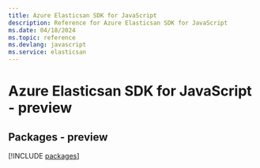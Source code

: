 ```yaml
---
title: Azure Elasticsan SDK for JavaScript
description: Reference for Azure Elasticsan SDK for JavaScript
ms.date: 04/18/2024
ms.topic: reference
ms.devlang: javascript
ms.service: elasticsan
---
```

# Azure Elasticsan SDK for JavaScript - preview
## Packages - preview
[!INCLUDE [packages](elasticsan-index.md)]